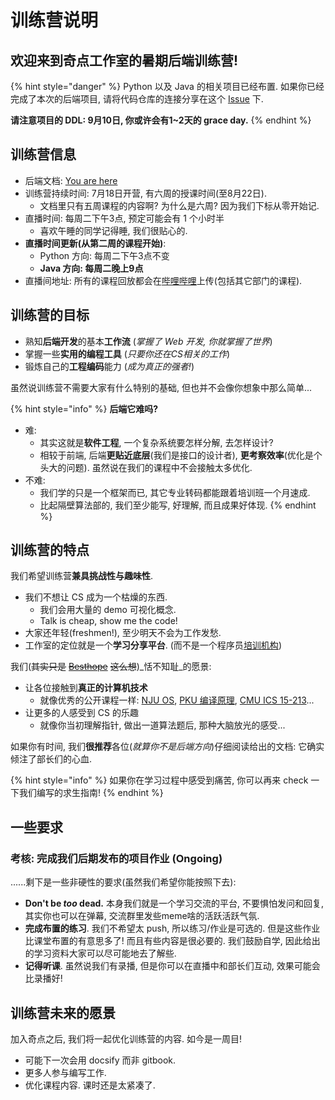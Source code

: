 # 训练营说明

## 欢迎来到奇点工作室的暑期后端训练营!

{% hint style="danger" %}
Python 以及 Java 的相关项目已经布置. 如果你已经完成了本次的后端项目, 请将代码仓库的连接分享在这个 [Issue](https://github.com/Besthope-Official/Singularity-backend/issues/4) 下.

**请注意项目的 DDL: 9月10日, 你或许会有1\~2天的 grace day.**
{% endhint %}

## 训练营信息

* 后端文档: [You are here](https://singularity-backend.gitbook.io/backend-online-doc/)
* 训练营持续时间: 7月18日开营, 有六周的授课时间(至8月22日).
  * 文档里只有五周课程的内容啊? 为什么是六周? 因为我们下标从零开始记.
* 直播时间: 每周二下午3点, 预定可能会有 1 个小时半
  * 喜欢午睡的同学记得睡, 我们很贴心的.
* **直播时间更新(从第二周的课程开始)**:
  * Python 方向: 每周二下午3点不变
  * **Java 方向: 每周二晚上9点**
* 直播间地址: 所有的课程回放都会在[哔哩哔哩](https://space.bilibili.com/3494378444163577)上传(包括其它部门的课程).

## 训练营的目标

* 熟知**后端开发**的基本**工作流** (_掌握了 Web 开发, 你就掌握了世界_)
* 掌握一些**实用的编程工具** (_只要你还在CS相关的工作_)
* 锻炼自己的**工程编码**能力 (_成为真正的强者!_)

虽然说训练营不需要大家有什么特别的基础, 但也并不会像你想象中那么简单...

{% hint style="info" %}
**后端它难吗?**

* 难:
  * 其实这就是**软件工程**, 一个复杂系统要怎样分解, 去怎样设计?
  * 相较于前端, 后端**更贴近底层**(我们是接口的设计者), **更考察效率**(优化是个头大的问题). 虽然说在我们的课程中不会接触太多优化.
* 不难:
  * 我们学的只是一个框架而已, 其它专业转码都能跟着培训班一个月速成.
  * 比起隔壁算法部的, 我们至少能写, 好理解, 而且成果好体现.
{% endhint %}

## 训练营的特点

我们希望训练营**兼具挑战性与趣味性**.

* 我们不想让 CS 成为一个枯燥的东西.
  * 我们会用大量的 demo 可视化概念.
  * Talk is cheap, show me the code!
* 大家还年轻(freshmen!), 至少明天不会为工作发愁.
* 工作室的定位就是一个**学习分享平台**. (而不是一个程序员[培训机构](https://www.imooc.com/))

我们(~~其实只是~~ [~~Besthope~~](https://github.com/Besthope-Official) ~~这么想~~)_恬不知耻_的愿景:

* 让各位接触到**真正的计算机技术**
  * 就像优秀的公开课程一样: [NJU OS](https://jyywiki.cn/OS/2023/), [PKU 编译原理](https://pku-minic.github.io/online-doc/#/), [CMU ICS 15-213](https://www.cs.cmu.edu/\~213/)...
* 让更多的人感受到 CS 的乐趣
  * 就像你当初理解指针, 做出一道算法题后, 那种大脑放光的感受...

如果你有时间, 我们**很推荐**各位(_就算你不是后端方向_)仔细阅读给出的文档: 它确实倾注了部长们的心血.

{% hint style="info" %}
如果你在学习过程中感受到痛苦, 你可以再来 check 一下我们编写的求生指南!
{% endhint %}

## 一些要求

### 考核: 完成我们后期发布的项目作业 (Ongoing)

......剩下是一些非硬性的要求(虽然我们希望你能按照下去):

* **Don't be **_**too**_** dead.** 本身我们就是一个学习交流的平台, 不要惧怕发问和回复, 其实你也可以在弹幕, 交流群里发些meme啥的活跃活跃气氛.
* **完成布置的练习**. 我们不希望太 push, 所以练习/作业是可选的. 但是这些作业比课堂布置的有意思多了! 而且有些内容是很必要的. 我们鼓励自学, 因此给出的学习资料大家可以尽可能地去了解些.
* **记得听课**. 虽然说我们有录播, 但是你可以在直播中和部长们互动, 效果可能会比录播好!

## 训练营未来的愿景

加入奇点之后, 我们将一起优化训练营的内容. 如今是一周目!

* 可能下一次会用 docsify 而非 gitbook.
* 更多人参与编写工作.
* 优化课程内容. 课时还是太紧凑了.

